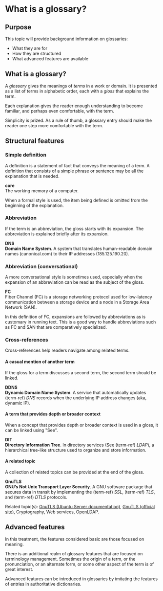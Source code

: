 # What is a glossary?

## Purpose

This topic will provide background information on glossaries:
* What they are for
* How they are structured
* What advanced features are available

## What is a glossary?

A *glossary* gives the meanings of *terms* in a work or domain.
It is presented as a list of terms in alphabetic order, each with a *gloss* that explains the term.

Each explanation gives the reader enough understanding to become familiar, and perhaps even comfortable, with the term.

Simplicity is prized. As a rule of thumb, a glossary entry should make the reader one step more comfortable with the term.

## Structural features

### Simple definition

A definition is a statement of fact that conveys the meaning of a term. 
A definition that consists of a simple phrase or sentence may be all the explanation that is needed.

**core** <br />
The working memory of a computer.

When a formal style is used, the item being defined is omitted from the beginning of the explanation.

### Abbreviation

If the term is an abbreviation, the gloss starts with its expansion. The abbreviation is explained briefly after its expansion.

**DNS** <br />
**Domain Name System**. A system that translates human-readable domain names (canonical.com) to their IP addresses (185.125.190.20).

### Abbreviation (conversational)

A more conversational style is sometimes used, especially when the expansion of an abbreviation can be read as the subject of the gloss.

**FC** <br />
Fiber Channel (FC) is a storage networking protocol used for low-latency communication between a storage device and a node
in a Storage Area Network (SAN).

In this definition of FC, expansions are followed by abbreviations as is customary in running text.
This is a good way to handle abbreviations such as FC and SAN that are comparatively specialized.

### Cross-references

Cross-references help readers navigate among related terms.

#### A casual mention of another term

If the gloss for a term discusses a second term, the second term should be linked.

<!-- {term}`DNS` replaced by *DNS* -->
<!-- other terms: LDAP, SSL, TLS, DTLS -->


**DDNS** <br />
**Dynamic Domain Name System**. A service that automatically updates (term-ref) *DNS* records when the underlying IP address changes (aka, dynamic IP).

#### A term that provides depth or broader context

When a concept that provides depth or broader context is used in a gloss, it can be linked using "See".

**DIT** <br />
**Directory Information Tree**. In directory services (See (term-ref) *LDAP*), a hierarchical tree-like structure used to organize and store information.

#### A related topic

A collection of related topics can be provided at the end of the gloss.

**GnuTLS** <br />
**GNU’s Not Unix Transport Layer Security**. A GNU software package that secures data in transit by implementing the (term-ref) *SSL*, (term-ref) *TLS*, and (term-ref) *DTLS* protocols.

Related topic(s): [GnuTLS (Ubuntu Server documentation)](https://documentation.ubuntu.com/server/explanation/crypto/gnutls/#), [GnuTLS (official site)](https://www.gnutls.org/), Cryptography, Web services, OpenLDAP.

## Advanced features

In this treatment, the features considered basic are those focused on meaning.

There is an additional realm of glossary features that are focused on terminology management. Sometimes the origin of a term, or the pronunciation, or an alternate form, or some other aspect of the term is of great interest.

Advanced features can be introduced in glossaries by imitating the features of entries in authoritative dictionaries.
